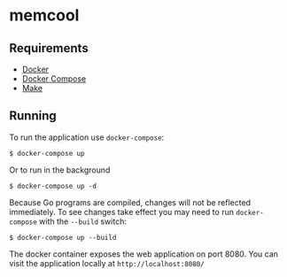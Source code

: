 # memcool

## Requirements

* [Docker](https://www.docker.com/)
* [Docker Compose](https://docs.docker.com/compose/)
* [Make](https://www.gnu.org/software/make/)

## Running

To run the application use `docker-compose`:

```
$ docker-compose up
```

Or to run in the background

```
$ docker-compose up -d
```

Because Go programs are compiled, changes will not be reflected immediately. To see changes take effect you
may need to run `docker-compose` with the `--build` switch:

```
$ docker-compose up --build
```

The docker container exposes the web application on port 8080. You can visit the application
locally at `http://localhost:8080/`

